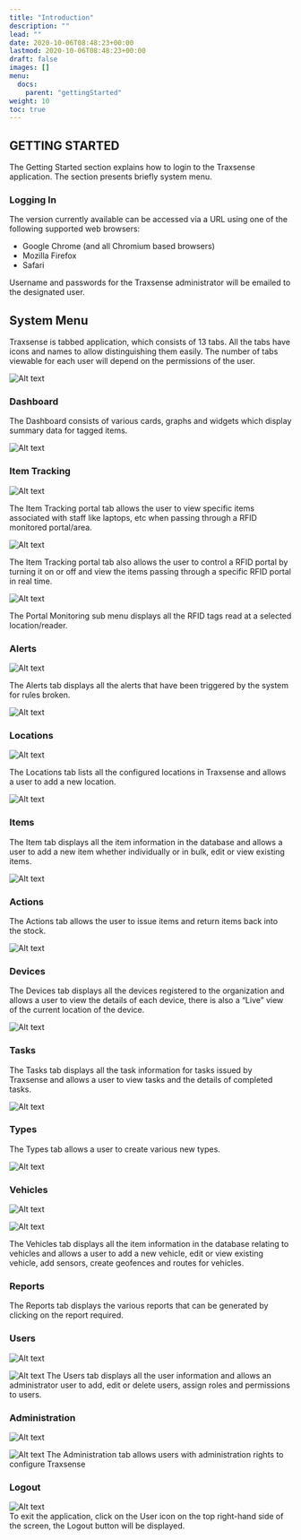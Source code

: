 ```yaml
---
title: "Introduction"
description: ""
lead: ""
date: 2020-10-06T08:48:23+00:00
lastmod: 2020-10-06T08:48:23+00:00
draft: false
images: []
menu:
  docs:
    parent: "gettingStarted"
weight: 10
toc: true
---
```


## GETTING STARTED

The Getting Started section explains how to login to the Traxsense application. The section presents briefly system menu.

### Logging In

The version currently available can be accessed via a URL using one of the following supported web browsers:

- Google Chrome (and all Chromium based browsers)
- Mozilla Firefox
- Safari

Username and passwords for the Traxsense administrator will be emailed to the designated user.

## System Menu

Traxsense is tabbed application, which consists of 13 tabs. All the tabs have icons and names to allow distinguishing them easily. The number of tabs viewable for each user will depend on the permissions of the user.

![Alt text](images/gettingStarted/traxsense-tabbed-menu.png)

### Dashboard

The Dashboard consists of various cards, graphs and widgets which display summary data for tagged items.

![Alt text](images/gettingStarted/Traxsense-Dashboard.png)

### Item Tracking

![Alt text](images/gettingStarted/Traxsense-Item-Menu-Tab.png)

The Item Tracking portal tab allows the user to view specific items associated with staff like laptops, etc when passing through a RFID monitored portal/area.

![Alt text](images/gettingStarted/Traxsense-Item-Tracking-Portal.png)

The Item Tracking portal tab also allows the user to control a RFID portal by turning it on or off and view the items passing through a specific RFID portal in real time.

![Alt text](images/gettingStarted/Traxsense-Personnel-Tracking-Portal.png)

The Portal Monitoring sub menu displays all the RFID tags read at a selected location/reader.

### Alerts

![Alt text](images/gettingStarted/Traxsense-Alerts-Menu.png)

The Alerts tab displays all the alerts that have been triggered by the system for rules broken.

![Alt text](images/gettingStarted/Traxsense-Alerts.png)

### Locations

![Alt text](images/gettingStarted/Traxsense-Locations-Menu.png)

The Locations tab lists all the configured locations in Traxsense and allows a user to add a new location.

![Alt text](images/gettingStarted/Traxsense-Locations.png)

### Items

The Item tab displays all the item information in the database and allows a user to add a new item whether individually or in bulk, edit or view existing items.

![Alt text](images/gettingStarted/Traxsense-Items-Management.png)

### Actions

The Actions tab allows the user to issue items and return items back into the stock.

![Alt text](images/gettingStarted/Traxsense-Actions.png)

### Devices

The Devices tab displays all the devices registered to the organization and allows a user to view the details of each device, there is also a “Live” view of the current location of the device.

![Alt text](images/gettingStarted/Traxsense-Devices.png)

### Tasks

The Tasks tab displays all the task information for tasks issued by Traxsense and allows a user to view tasks and the details of completed tasks.

![Alt text](images/gettingStarted/Traxsense-Tasks.png)

### Types

The Types tab allows a user to create various new types.

![Alt text](images/gettingStarted/Traxsense-Types.png)

### Vehicles

![Alt text](images/gettingStarted/Traxsense-Vehicles.png)

![Alt text](images/gettingStarted/Traxsense-Vehicle-Management.png)

The Vehicles tab displays all the item information in the database relating to vehicles and allows a user to add a new vehicle, edit or view existing vehicle, add sensors, create geofences and routes for vehicles.

### Reports

The Reports tab displays the various reports that can be generated by clicking on the report required.

### Users

![Alt text](images/gettingStarted/Traxsense-Users.png)

![Alt text](images/gettingStarted/Traxsense-User-Management.png)
The Users tab displays all the user information and allows an administrator user to add, edit or delete users, assign roles and permissions to users.

### Administration

![Alt text](images/gettingStarted/Traxsense-Admin.png)

![Alt text](images/gettingStarted/Traxsense-Settings.png)
The Administration tab allows users with administration rights to configure Traxsense

### Logout

![Alt text](images/gettingStarted/Traxsense-Logout.png) \
To exit the application, click on the User icon on the top right-hand side of the screen, the Logout button will be displayed.
